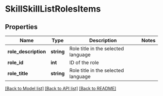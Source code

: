 # SkillSkillListRolesItems

## Properties
Name | Type | Description | Notes
------------ | ------------- | ------------- | -------------
**role_description** | **string** | Role title in the selected language | 
**role_id** | **int** | ID of the role | 
**role_title** | **string** | Role title in the selected language | 

[[Back to Model list]](../README.md#documentation-for-models) [[Back to API list]](../README.md#documentation-for-api-endpoints) [[Back to README]](../README.md)



